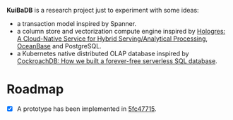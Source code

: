 
**KuiBaDB** is a research project just to experiment with some ideas:

-   a transaction model inspired by Spanner.
-   a column store and vectorization compute engine inspired by [Hologres: A Cloud-Native Service for Hybrid Serving/Analytical Processing](https://www.aliyun.com/product/bigdata/hologram), [OceanBase](https://github.com/OceanBase/OceanBase) and PostgreSQL.
-   a Kubernetes native distributed OLAP database inspired by [CockroachDB: How we built a forever-free serverless SQL database](https://www.cockroachlabs.com/blog/how-we-built-cockroachdb-serverless/).

# Roadmap

-   [x] A prototype has been implemented in [5fc47715](https://github.com/KuiBaDB/KuiBaDB/tree/5fc477152f15573b437c0e82b77c18d292758894).
